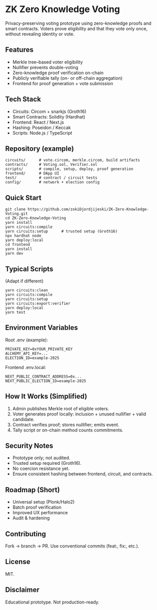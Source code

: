 # ZK Zero Knowledge Voting

Privacy-preserving voting prototype using zero-knowledge proofs and smart contracts. Voters prove eligibility and that they vote only once, without revealing identity or vote.

## Features
- Merkle tree–based voter eligibility
- Nullifier prevents double-voting
- Zero-knowledge proof verification on-chain
- Publicly verifiable tally (on- or off-chain aggregation)
- Frontend for proof generation + vote submission

## Tech Stack
- Circuits: Circom + snarkjs (Groth16)
- Smart Contracts: Solidity (Hardhat)
- Frontend: React / Next.js
- Hashing: Poseidon / Keccak
- Scripts: Node.js / TypeScript

## Repository (example)
```
circuits/      # vote.circom, merkle.circom, build artifacts
contracts/     # Voting.sol, Verifier.sol
scripts/       # compile, setup, deploy, proof generation
frontend/      # DApp UI
test/          # contract / circuit tests
config/        # network + election config
```

## Quick Start
```
git clone https://github.com/zokiDjordjijeski/ZK-Zero-Knowledge-Voting.git
cd ZK-Zero-Knowledge-Voting
yarn install
yarn circuits:compile
yarn circuits:setup      # trusted setup (Groth16)
npx hardhat node
yarn deploy:local
cd frontend
yarn install
yarn dev
```

## Typical Scripts
(Adapt if different)
```
yarn circuits:clean
yarn circuits:compile
yarn circuits:setup
yarn circuits:export:verifier
yarn deploy:local
yarn test
```

## Environment Variables
Root .env (example):
```
PRIVATE_KEY=0xYOUR_PRIVATE_KEY
ALCHEMY_API_KEY=...
ELECTION_ID=example-2025
```
Frontend .env.local:
```
NEXT_PUBLIC_CONTRACT_ADDRESS=0x...
NEXT_PUBLIC_ELECTION_ID=example-2025
```

## How It Works (Simplified)
1. Admin publishes Merkle root of eligible voters.
2. Voter generates proof locally: inclusion + unused nullifier + valid candidate.
3. Contract verifies proof; stores nullifier; emits event.
4. Tally script or on-chain method counts commitments.

## Security Notes
- Prototype only; not audited.
- Trusted setup required (Groth16).
- No coercion resistance yet.
- Ensure consistent hashing between frontend, circuit, and contracts.

## Roadmap (Short)
- Universal setup (Plonk/Halo2)
- Batch proof verification
- Improved UX performance
- Audit & hardening

## Contributing
Fork → branch → PR. Use conventional commits (feat:, fix:, etc.).

## License
MIT.

## Disclaimer
Educational prototype. Not production-ready.
